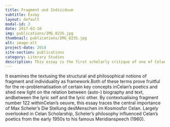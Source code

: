 ```yaml
---
title: Fragment und Individuum
subtitle: Essay
layout: default
modal-id: 2
date: 2017-03-10
img: publications/IMG_8235.jpg
thumbnail: publications/IMG_8235.jpg
alt: image-alt
project-date: 2014
site-section: publications
category: Literary Studies
description: This essay is the first scholarly critique of one of Celan’s posthumously published ‘fictional’prose texts (fragment number 122 from Mikrolithen sind’s, Steinchen).
---
```


It examines the textusing the structural and philosophical notions of fragment and individuality as framework.Both of these terms prove fruitful for the re-problematisation of certain key concepts inCelan’s poetics and shed new light on the relation between (auto-) biography and text, andbetween the lyric self and the lyric other. By contextualising fragment number 122 withinCelan’s oeuvre, this essay traces the central importance of Max Scheler’s Die Stellung desMenschen im Kosmosfor Celan. Largely overlooked in Celan Scholarship, Scheler’s philosophy influenced Celan’s poetics from the early 1950s to his famous Meridianspeech (1960).
